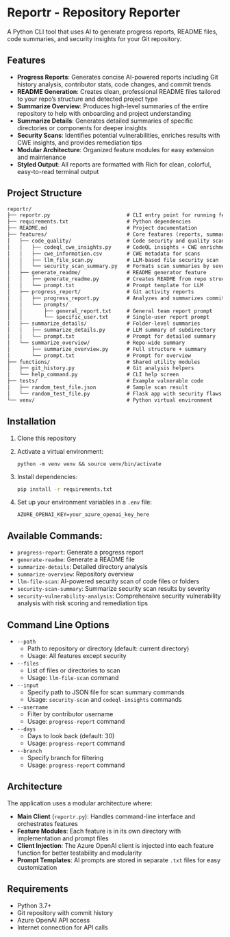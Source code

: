 # Reportr - Repository Reporter

A Python CLI tool that uses AI to generate progress reports, README files, code summaries, and security insights for your Git repository.

## Features

- **Progress Reports**: Generates concise AI-powered reports including Git history analysis, contributor stats, code changes, and commit trends
- **README Generation**: Creates clean, professional README files tailored to your repo’s structure and detected project type
- **Summarize Overview**: Produces high-level summaries of the entire repository to help with onboarding and project understanding
- **Summarize Details**: Generates detailed summaries of specific directories or components for deeper insights
- **Security Scans**: Identifies potential vulnerabilities, enriches results with CWE insights, and provides remediation tips
- **Modular Architecture**: Organized feature modules for easy extension and maintenance
- **Styled Output**: All reports are formatted with Rich for clean, colorful, easy-to-read terminal output


## Project Structure

``` txt
reportr/
├── reportr.py                         # CLI entry point for running features
├── requirements.txt                   # Python dependencies
├── README.md                          # Project documentation
├── features/                          # Core features (reports, summaries, scans)
│   ├── code_quality/                  # Code security and quality scans
│   │   ├── codeql_cwe_insights.py     # CodeQL insights + CWE enrichment
│   │   ├── cwe_information.csv        # CWE metadata for scans
│   │   ├── llm_file_scan.py           # LLM-based file security scan
│   │   └── security_scan_summary.py   # Formats scan summaries by severity
│   ├── generate_readme/               # README generator feature
│   │   ├── generate_readme.py         # Creates README from repo structure
│   │   └── prompt.txt                 # Prompt template for LLM
│   ├── progress_report/               # Git activity reports
│   │   ├── progress_report.py         # Analyzes and summarizes commits
│   │   └── prompts/
│   │       ├── general_report.txt     # General team report prompt
│   │       └── specific_user.txt      # Single-user report prompt
│   ├── summarize_details/             # Folder-level summaries
│   │   ├── summarize_details.py       # LLM summary of subdirectory
│   │   └── prompt.txt                 # Prompt for detailed summary
│   └── summarize_overview/            # Repo-wide summary
│       ├── summarize_overview.py      # Full structure + summary
│       └── prompt.txt                 # Prompt for overview
├── functions/                         # Shared utility modules
│   ├── git_history.py                 # Git analysis helpers
│   └── help_command.py                # CLI help screen
├── tests/                             # Example vulnerable code
│   ├── random_test_file.json          # Sample scan result
│   └── random_test_file.py            # Flask app with security flaws
└── venv/                              # Python virtual environment
```

## Installation

1. Clone this repository
2. Activate a virtual environment:

   ```
   python -m venv venv && source venv/bin/activate
   ```

3. Install dependencies:

   ```bash
   pip install -r requirements.txt
   ```

4. Set up your environment variables in a `.env` file:

   ```
   AZURE_OPENAI_KEY=your_azure_openai_key_here
   ```

## Available Commands:

   - `progress-report`: Generate a progress report
   - `generate-readme`: Generate a README file
   - `summarize-details`: Detailed directory analysis
   - `summarize-overview`: Repository overview
   - `llm-file-scan`: AI-powered security scan of code files or folders
   - `security-scan-summary`: Summarize security scan results by severity
   - `security-vulnerability-analysis`: Comprehensive security vulnerability analysis with risk scoring and remediation tips


## Command Line Options

   - `--path`
      - Path to repository or directory (default: current directory)
      - Usage: All features except security
   - `--files`
      - List of files or directories to scan
      - Usage: `llm-file-scan` command
   - `--input`
      - Specify path to JSON file for scan summary commands
      - Usage: `security-scan` and `codeql-insights` commands
   - `--username`
      - Filter by contributor username
      - Usage: `progress-report` command
   - `--days`
      - Days to look back (default: 30)
      - Usage: `progress-report` command
   - `--branch`
      - Specify branch for filtering
      - Usage: `progress-report` command
        

## Architecture

The application uses a modular architecture where:

- **Main Client** (`reportr.py`): Handles command-line interface and orchestrates features
- **Feature Modules**: Each feature is in its own directory with implementation and prompt files
- **Client Injection**: The Azure OpenAI client is injected into each feature function for better testability and modularity
- **Prompt Templates**: AI prompts are stored in separate `.txt` files for easy customization

## Requirements

- Python 3.7+
- Git repository with commit history
- Azure OpenAI API access
- Internet connection for API calls
